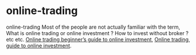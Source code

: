 # online-trading
online-trading
Most of the people are not actually familiar with the term, What is online trading or online investment ? How to invest without broker ? etc etc. 
[Online trading beginner’s guide to online investment](https://maccablo.com/online-trading-beginners-guide/),
[Online trading](https://maccablo.com/online-trading-beginners-guide/),
[guide to online investment](https://maccablo.com/online-trading-beginners-guide/).
